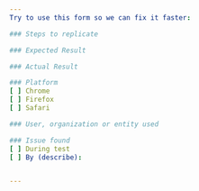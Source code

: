 ```yaml
---
Try to use this form so we can fix it faster:

### Steps to replicate

### Expected Result

### Actual Result

### Platform
[ ] Chrome
[ ] Firefox
[ ] Safari

### User, organization or entity used

### Issue found
[ ] During test
[ ] By (describe):


---
```



